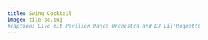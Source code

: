 ```yaml
---
title: Swing Cocktail
image: tile-sc.png
#caption: Live mit Pavilion Dance Orchestra and DJ Lil'Roquette
---
```


